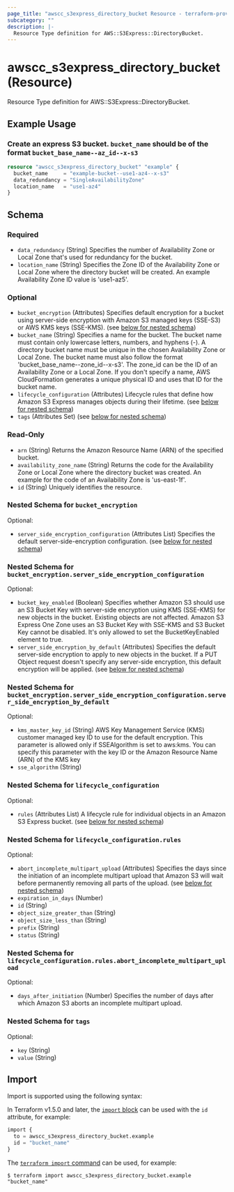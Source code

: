 ```yaml
---
page_title: "awscc_s3express_directory_bucket Resource - terraform-provider-awscc"
subcategory: ""
description: |-
  Resource Type definition for AWS::S3Express::DirectoryBucket.
---
```


# awscc_s3express_directory_bucket (Resource)

Resource Type definition for AWS::S3Express::DirectoryBucket.

## Example Usage

### Create an express S3 bucket. `bucket_name` should be of the format `bucket_base_name--az_id--x-s3`

```terraform
resource "awscc_s3express_directory_bucket" "example" {
  bucket_name     = "example-bucket--use1-az4--x-s3"
  data_redundancy = "SingleAvailabilityZone"
  location_name   = "use1-az4"
}
```

<!-- schema generated by tfplugindocs -->
## Schema

### Required

- `data_redundancy` (String) Specifies the number of Availability Zone or Local Zone that's used for redundancy for the bucket.
- `location_name` (String) Specifies the Zone ID of the Availability Zone or Local Zone where the directory bucket will be created. An example Availability Zone ID value is 'use1-az5'.

### Optional

- `bucket_encryption` (Attributes) Specifies default encryption for a bucket using server-side encryption with Amazon S3 managed keys (SSE-S3) or AWS KMS keys (SSE-KMS). (see [below for nested schema](#nestedatt--bucket_encryption))
- `bucket_name` (String) Specifies a name for the bucket. The bucket name must contain only lowercase letters, numbers, and hyphens (-). A directory bucket name must be unique in the chosen Availability Zone or Local Zone. The bucket name must also follow the format 'bucket_base_name--zone_id--x-s3'. The zone_id can be the ID of an Availability Zone or a Local Zone. If you don't specify a name, AWS CloudFormation generates a unique physical ID and uses that ID for the bucket name.
- `lifecycle_configuration` (Attributes) Lifecycle rules that define how Amazon S3 Express manages objects during their lifetime. (see [below for nested schema](#nestedatt--lifecycle_configuration))
- `tags` (Attributes Set) (see [below for nested schema](#nestedatt--tags))

### Read-Only

- `arn` (String) Returns the Amazon Resource Name (ARN) of the specified bucket.
- `availability_zone_name` (String) Returns the code for the Availability Zone or Local Zone where the directory bucket was created. An example for the code of an Availability Zone is 'us-east-1f'.
- `id` (String) Uniquely identifies the resource.

<a id="nestedatt--bucket_encryption"></a>
### Nested Schema for `bucket_encryption`

Optional:

- `server_side_encryption_configuration` (Attributes List) Specifies the default server-side-encryption configuration. (see [below for nested schema](#nestedatt--bucket_encryption--server_side_encryption_configuration))

<a id="nestedatt--bucket_encryption--server_side_encryption_configuration"></a>
### Nested Schema for `bucket_encryption.server_side_encryption_configuration`

Optional:

- `bucket_key_enabled` (Boolean) Specifies whether Amazon S3 should use an S3 Bucket Key with server-side encryption using KMS (SSE-KMS) for new objects in the bucket. Existing objects are not affected. Amazon S3 Express One Zone uses an S3 Bucket Key with SSE-KMS and S3 Bucket Key cannot be disabled. It's only allowed to set the BucketKeyEnabled element to true.
- `server_side_encryption_by_default` (Attributes) Specifies the default server-side encryption to apply to new objects in the bucket. If a PUT Object request doesn't specify any server-side encryption, this default encryption will be applied. (see [below for nested schema](#nestedatt--bucket_encryption--server_side_encryption_configuration--server_side_encryption_by_default))

<a id="nestedatt--bucket_encryption--server_side_encryption_configuration--server_side_encryption_by_default"></a>
### Nested Schema for `bucket_encryption.server_side_encryption_configuration.server_side_encryption_by_default`

Optional:

- `kms_master_key_id` (String) AWS Key Management Service (KMS) customer managed key ID to use for the default encryption. This parameter is allowed only if SSEAlgorithm is set to aws:kms. You can specify this parameter with the key ID or the Amazon Resource Name (ARN) of the KMS key
- `sse_algorithm` (String)




<a id="nestedatt--lifecycle_configuration"></a>
### Nested Schema for `lifecycle_configuration`

Optional:

- `rules` (Attributes List) A lifecycle rule for individual objects in an Amazon S3 Express bucket. (see [below for nested schema](#nestedatt--lifecycle_configuration--rules))

<a id="nestedatt--lifecycle_configuration--rules"></a>
### Nested Schema for `lifecycle_configuration.rules`

Optional:

- `abort_incomplete_multipart_upload` (Attributes) Specifies the days since the initiation of an incomplete multipart upload that Amazon S3 will wait before permanently removing all parts of the upload. (see [below for nested schema](#nestedatt--lifecycle_configuration--rules--abort_incomplete_multipart_upload))
- `expiration_in_days` (Number)
- `id` (String)
- `object_size_greater_than` (String)
- `object_size_less_than` (String)
- `prefix` (String)
- `status` (String)

<a id="nestedatt--lifecycle_configuration--rules--abort_incomplete_multipart_upload"></a>
### Nested Schema for `lifecycle_configuration.rules.abort_incomplete_multipart_upload`

Optional:

- `days_after_initiation` (Number) Specifies the number of days after which Amazon S3 aborts an incomplete multipart upload.




<a id="nestedatt--tags"></a>
### Nested Schema for `tags`

Optional:

- `key` (String)
- `value` (String)

## Import

Import is supported using the following syntax:

In Terraform v1.5.0 and later, the [`import` block](https://developer.hashicorp.com/terraform/language/import) can be used with the `id` attribute, for example:

```terraform
import {
  to = awscc_s3express_directory_bucket.example
  id = "bucket_name"
}
```

The [`terraform import` command](https://developer.hashicorp.com/terraform/cli/commands/import) can be used, for example:

```shell
$ terraform import awscc_s3express_directory_bucket.example "bucket_name"
```
